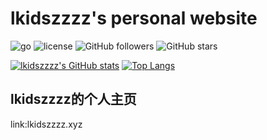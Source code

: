 # lkidszzzz's personal website

![go](https://img.shields.io/github/go-mod/go-version/lkidszzzz/lkidszzzz-website)
![license](https://img.shields.io/github/license/lkidszzzz/lkidszzzz-website)
![GitHub followers](https://img.shields.io/github/followers/lkidszzzz?style=social)
![GitHub stars](https://img.shields.io/github/stars/lkidszzzz?style=social)

[![lkidszzzz's GitHub stats](https://github-readme-stats.vercel.app/api?username=lkidszzzz&show_icons=true&theme=dracula)](https://github.com/anuraghazra/github-readme-stats)
[![Top Langs](https://github-readme-stats.vercel.app/api/top-langs/?username=lkidszzzz&show_icons=true&theme=dracula)](https://github.com/anuraghazra/github-readme-stats)

## lkidszzzz的个人主页
  link:lkidszzzz.xyz
